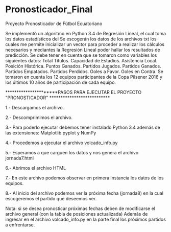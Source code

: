 ﻿# Pronosticador_Final

Proyecto Pronosticador de Fútbol Ecuatoriano

Se implementó un algoritmo en Python 3.4 de Regresión Lineal, el cual toma los datos estadísticos del
Se escogerán los datos de los archivos txt los cuales me permite inicializar un vector para proceder a realizar los cálculos necesarios y mediantes la Regresión Lineal poder hallar los resultados de predicción.
Se debe tener en cuenta que se tomaron como variables los siguientes datos:
Total Títulos.
Capacidad de Estadios.
Asistencia Local.
Posición Histórica.
Puntos Ganados.
Partidos Jugados.
Partidos Ganados.
Partidos Empatados.
Partidos Perdidos.
Goles a Favor.
Goles en Contra.
Se tomaron en cuenta los 12 equipos participantes de la Copa Pilsener 2016 y los últimos 10 años de participación de cada equipo.

**********************PASOS PARA EJECUTAR EL PROYECTO "PRONOSTICADOR" ***************************

1.- Descargamos el archivo.

2.- Descomprimimos el archivo.

3.- Para poderlo ejecutar debemos tener instalado Python 3.4 además de las extensiones: Matplotlib.pyplot  y NumPy

4.- Procedemos a ejecutar el archivo volcado_info.py

5.- Esperamos a que carguen los datos y nos genera el archivo jornada7.html

6.- Abrimos el archivo HTML

7.- En este archivo podemos observar en primera instancia los datos de los equipos.

8.- Al inicio del archivo podemos ver la próxima fecha (jornada8) en la cual escogeremos el partido que deseemos ver.

Nota: si se desea pronosticar próximas fechas deben de modificarse el archivo general (con la tabla de posiciones actualizada)
      Además de ingresar en el archivo volcado_info.py en la parte final los próximos partidos a enfrentarse.
